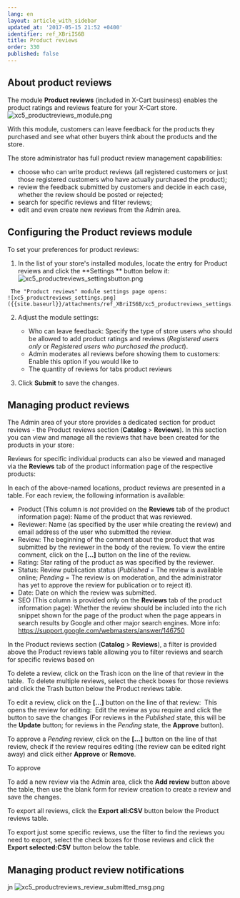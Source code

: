 ```yaml
---
lang: en
layout: article_with_sidebar
updated_at: '2017-05-15 21:52 +0400'
identifier: ref_XBriIS6B
title: Product reviews
order: 330
published: false
---
```

## About product reviews
The module **Product reviews** (included in X-Cart business) enables the product ratings and reviews feature for your X-Cart store.
    ![xc5_productreviews_module.png]({{site.baseurl}}/attachments/ref_XBriIS6B/xc5_productreviews_module.png)

With this module, customers can leave feedback for the products they purchased and see what other buyers think about the products and the store. 

The store administrator has full product review management capabilities: 

   * choose who can write product reviews (all registered customers or just those registered customers who have actually purchased the product);   
   * review the feedback submitted by customers and decide in each case, whether the review should be posted or rejected;
   * search for specific reviews and filter reviews;
   * edit and even create new reviews from the Admin area. 

## Configuring the Product reviews module
To set your preferences for product reviews:
   1. In the list of your store's installed modules, locate the entry for Product reviews and click the **Settings ** button below it:
    ![xc5_productreviews_settingsbutton.png]({{site.baseurl}}/attachments/ref_XBriIS6B/xc5_productreviews_settingsbutton.png)

     The "Product reviews" module settings page opens:
    ![xc5_productreviews_settings.png]({{site.baseurl}}/attachments/ref_XBriIS6B/xc5_productreviews_settings.png)

   2. Adjust the module settings: 
      * Who can leave feedback: Specify the type of store users who should be allowed to add product ratings and reviews (_Registered users only_ or _Registered users who purchased the product_).
      * Admin moderates all reviews before showing them to customers: Enable this option if you would like to 
      * The quantity of reviews for tabs product reviews
      
   3.  Click **Submit** to save the changes.
   
## Managing product reviews

The Admin area of your store provides a dedicated section for product reviews - the Product reviews section (**Catalog** > **Reviews**). In this section you can view and manage all the reviews that have been created for the products in your store:
<img>

Reviews for specific individual products can also be viewed and managed via the **Reviews** tab of the product information page of the respective products:
<img>

In each of the above-named locations, product reviews are presented in a table. For each review, the following information is available:

   * Product (This column is _not_ provided on the **Reviews** tab of the product information page): Name of the product that was reviewed.
   * Reviewer: Name (as specified by the user while creating the review) and email address of the user who submitted the review.
   * Review: The beginning of the comment about the product that was submitted by the reviewer in the body of the review. To view the entire comment, click on the **[...]** button on the line of the review.
   * Rating: Star rating of the product as was specified by the reviewer.
   * Status: Review publication status (_Published_ = The review is available online; _Pending_ = The review is on moderation, and the administrator has yet to approve the review for publication or to reject it).
   * Date: Date on which the review was submitted.
   * SEO (This column is provided only on the **Reviews** tab of the product information page): Whether the review should be included into the rich snippet shown for the page of the product when the page appears in search results by Google and other major search engines. More info: https://support.google.com/webmasters/answer/146750

In the Product reviews section (**Catalog** > **Reviews**), a filter is provided above the Product reviews table allowing you to filter reviews and search for specific reviews based on 
<img>

To delete a review, click on the Trash icon on the line of that review in the table. 
<img>
To delete multiple reviews, select the check boxes for those reviews and click the Trash button below the Product reviews table.
<img>

To edit a review, click on the **[...]** button on the line of that review:
<img>
This opens the review for editing:
<img>
Edit the review as you require and click the button to save the changes (For reviews in the _Published_ state, this will be the **Update** button; for reviews in the _Pending_ state, the **Approve** button).

To approve a _Pending_ review, click on the **[...]** button on the line of that review, check if the review requires editing (the review can be edited right away) and click either **Approve** or **Remove**.
<img>

To approve

To add a new review via the Admin area, click the **Add review** button above the table, then use the blank form for review creation to create a review and save the changes.
<img>

To export all reviews, click the **Export all:CSV** button below the Product reviews table. 
<img>

To export just some specific reviews, use the filter to find the reviews you need to export, select the check boxes for those reviews and click the **Export selected:CSV** button below the table.
<img>
  

## Managing product review notifications
jn
   ![xc5_productreviews_review_submitted_msg.png]({{site.baseurl}}/attachments/ref_XBriIS6B/xc5_productreviews_review_submitted_msg.png)
